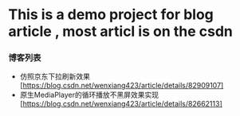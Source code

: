 # This is a demo project for blog article , most articl is on the csdn
### 博客列表 
- 仿照京东下拉刷新效果 [https://blog.csdn.net/wenxiang423/article/details/82909107]
- 原生MediaPlayer的循环播放不黑屏效果实现 [https://blog.csdn.net/wenxiang423/article/details/82662113]

